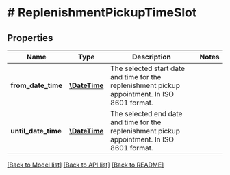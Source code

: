 # # ReplenishmentPickupTimeSlot

## Properties

Name | Type | Description | Notes
------------ | ------------- | ------------- | -------------
**from_date_time** | [**\DateTime**](\DateTime.md) | The selected start date and time for the replenishment pickup appointment. In ISO 8601 format. |
**until_date_time** | [**\DateTime**](\DateTime.md) | The selected end date and time for the replenishment pickup appointment. In ISO 8601 format. |

[[Back to Model list]](../../README.md#models) [[Back to API list]](../../README.md#endpoints) [[Back to README]](../../README.md)
